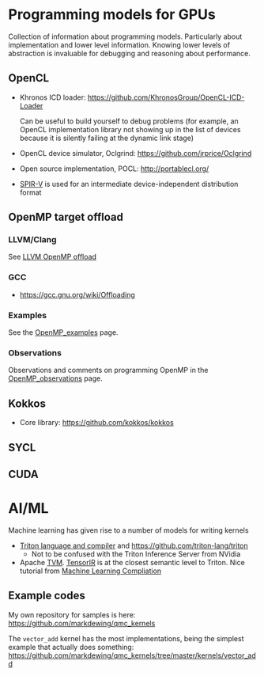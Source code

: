# Programming models for GPUs

Collection of information about programming models.  Particularly about implementation and lower level information.
Knowing lower levels of abstraction is invaluable for debugging and reasoning about performance.

## OpenCL

* Khronos ICD loader: https://github.com/KhronosGroup/OpenCL-ICD-Loader

   Can be useful to build yourself to debug problems (for example, an OpenCL implementation library not showing up in the list of devices because it is silently failing at the dynamic link stage)
   
* OpenCL device simulator, Oclgrind: https://github.com/jrprice/Oclgrind
* Open source implementation, POCL: http://portablecl.org/
* [SPIR-V](SPIRV.md) is used for an intermediate device-independent distribution format

## OpenMP target offload

### LLVM/Clang
See [LLVM OpenMP offload](LLVM_Openmp_offload.md)

### GCC
* https://gcc.gnu.org/wiki/Offloading

### Examples
See the [OpenMP_examples](OpenMP_examples.md) page.

### Observations
Observations and comments on programming OpenMP in the [OpenMP_observations](OpenMP_observations.md) page.


## Kokkos
* Core library: https://github.com/kokkos/kokkos

## SYCL

## CUDA

# AI/ML
Machine learning has given rise to a number of models for writing kernels
* [Triton language and compiler](https://triton-lang.org/main/index.html) and https://github.com/triton-lang/triton
  *   Not to be confused with the Triton Inference Server from NVidia
* Apache [TVM](https://tvm.apache.org/).  [TensorIR](https://tvm.apache.org/docs/tutorial/tensor_ir_blitz_course.html) is at the closest semantic level to Triton.  Nice tutorial from [Machine Learning Compliation](https://mlc.ai/chapter_introduction/index.html)

## Example codes
My own repository for samples is here: https://github.com/markdewing/qmc_kernels

The `vector_add` kernel has the most implementations, being the simplest example that actually does something: https://github.com/markdewing/qmc_kernels/tree/master/kernels/vector_add


